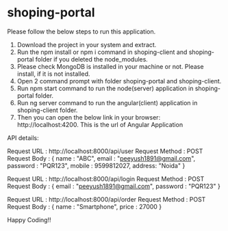 # shoping-portal

Please follow the below steps to run this application.

1. Download the project in your system and extract.
2. Run the npm install or npm i command in shoping-client and shoping-portal folder if you deleted the node_modules.
3. Please check MongoDB is installed in your machine or not. Please install, if it is not installed.
4. Open 2 command prompt with folder shoping-portal and shoping-client.
5. Run npm start command to run the node(server) application in shoping-portal folder.
6. Run ng server command to run the angular(client) application in shoping-client folder.
7. Then you can open the below link in your browser: http://localhost:4200. This is the url of Angular Application

API details:

<!-- To create user or register -->
Request URL : http://localhost:8000/api/user
Request Method : POST
Request Body : {
    name : "ABC",
    email : "peeyush1891@gmail.com",
    password : "PQR123",
    mobile : 9599812027,
    address: "Noida"
}

<!-- To login for user -->
Request URL : http://localhost:8000/api/login
Request Method : POST
Request Body : {
    email : "peeyush1891@gmail.com",
    password : "PQR123"
}

<!-- To create order or place an order by user -->
Request URL : http://localhost:8000/api/order
Request Method : POST
Request Body : {
    name : "Smartphone",
    price : 27000
}

Happy Coding!!